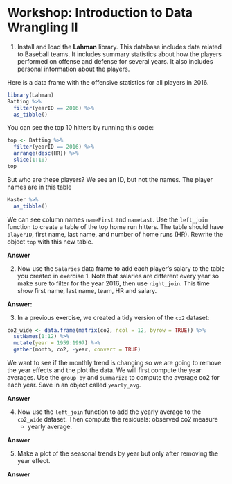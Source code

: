 Workshop: Introduction to Data Wrangling II
================

1.  Install and load the **Lahman** library. This database includes data
    related to Baseball teams. It includes summary statistics about how
    the players performed on offense and defense for several years. It
    also includes personal information about the players.

Here is a data frame with the offensive statistics for all players in
2016.

``` r
library(Lahman)
Batting %>% 
  filter(yearID == 2016) %>% 
  as_tibble()
```

You can see the top 10 hitters by running this code:

``` r
top <- Batting %>% 
  filter(yearID == 2016) %>%
  arrange(desc(HR)) %>%
  slice(1:10)
top
```

But who are these players? We see an ID, but not the names. The player
names are in this table

``` r
Master %>% 
  as_tibble()
```

We can see column names `nameFirst` and `nameLast`. Use the `left_join`
function to create a table of the top home run hitters. The table should
have `playerID`, first name, last name, and number of home runs (HR).
Rewrite the object `top` with this new table.

**Answer**

2.  Now use the `Salaries` data frame to add each player’s salary to the
    table you created in exercise 1. Note that salaries are different
    every year so make sure to filter for the year 2016, then use
    `right_join`. This time show first name, last name, team, HR and
    salary.

**Answer:**

3.  In a previous exercise, we created a tidy version of the `co2`
    dataset:

<!-- end list -->

``` r
co2_wide <- data.frame(matrix(co2, ncol = 12, byrow = TRUE)) %>% 
  setNames(1:12) %>%
  mutate(year = 1959:1997) %>%
  gather(month, co2, -year, convert = TRUE)
```

We want to see if the monthly trend is changing so we are going to
remove the year effects and the plot the data. We will first compute the
year averages. Use the `group_by` and `summarize` to compute the average
co2 for each year. Save in an object called `yearly_avg`.

**Answer**

4.  Now use the `left_join` function to add the yearly average to the
    `co2_wide` dataset. Then compute the residuals: observed co2 measure
    - yearly average.

**Answer**

5.  Make a plot of the seasonal trends by year but only after removing
    the year effect.

**Answer**
